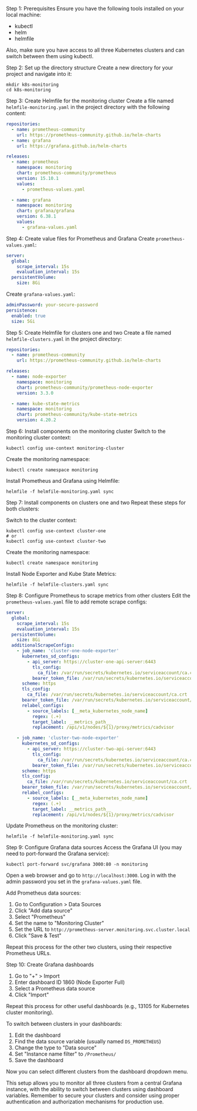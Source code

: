 Step 1: Prerequisites
Ensure you have the following tools installed on your local machine:
- kubectl
- helm
- helmfile

Also, make sure you have access to all three Kubernetes clusters and can switch between them using kubectl.

Step 2: Set up the directory structure
Create a new directory for your project and navigate into it:

```
mkdir k8s-monitoring
cd k8s-monitoring
```

Step 3: Create Helmfile for the monitoring cluster
Create a file named `helmfile-monitoring.yaml` in the project directory with the following content:

```yaml
repositories:
  - name: prometheus-community
    url: https://prometheus-community.github.io/helm-charts
  - name: grafana
    url: https://grafana.github.io/helm-charts

releases:
  - name: prometheus
    namespace: monitoring
    chart: prometheus-community/prometheus
    version: 15.10.1
    values:
      - prometheus-values.yaml

  - name: grafana
    namespace: monitoring
    chart: grafana/grafana
    version: 6.38.1
    values:
      - grafana-values.yaml
```

Step 4: Create value files for Prometheus and Grafana
Create `prometheus-values.yaml`:

```yaml
server:
  global:
    scrape_interval: 15s
    evaluation_interval: 15s
  persistentVolume:
    size: 8Gi
```

Create `grafana-values.yaml`:

```yaml
adminPassword: your-secure-password
persistence:
  enabled: true
  size: 5Gi
```

Step 5: Create Helmfile for clusters one and two
Create a file named `helmfile-clusters.yaml` in the project directory:

```yaml
repositories:
  - name: prometheus-community
    url: https://prometheus-community.github.io/helm-charts

releases:
  - name: node-exporter
    namespace: monitoring
    chart: prometheus-community/prometheus-node-exporter
    version: 3.3.0

  - name: kube-state-metrics
    namespace: monitoring
    chart: prometheus-community/kube-state-metrics
    version: 4.20.2
```

Step 6: Install components on the monitoring cluster
Switch to the monitoring cluster context:

```
kubectl config use-context monitoring-cluster
```

Create the monitoring namespace:

```
kubectl create namespace monitoring
```

Install Prometheus and Grafana using Helmfile:

```
helmfile -f helmfile-monitoring.yaml sync
```

Step 7: Install components on clusters one and two
Repeat these steps for both clusters:

Switch to the cluster context:

```
kubectl config use-context cluster-one
# or
kubectl config use-context cluster-two
```

Create the monitoring namespace:

```
kubectl create namespace monitoring
```

Install Node Exporter and Kube State Metrics:

```
helmfile -f helmfile-clusters.yaml sync
```

Step 8: Configure Prometheus to scrape metrics from other clusters
Edit the `prometheus-values.yaml` file to add remote scrape configs:

```yaml
server:
  global:
    scrape_interval: 15s
    evaluation_interval: 15s
  persistentVolume:
    size: 8Gi
  additionalScrapeConfigs:
    - job_name: 'cluster-one-node-exporter'
      kubernetes_sd_configs:
        - api_server: https://cluster-one-api-server:6443
          tls_config:
            ca_file: /var/run/secrets/kubernetes.io/serviceaccount/ca.crt
          bearer_token_file: /var/run/secrets/kubernetes.io/serviceaccount/token
      scheme: https
      tls_config:
        ca_file: /var/run/secrets/kubernetes.io/serviceaccount/ca.crt
      bearer_token_file: /var/run/secrets/kubernetes.io/serviceaccount/token
      relabel_configs:
        - source_labels: [__meta_kubernetes_node_name]
          regex: (.+)
          target_label: __metrics_path__
          replacement: /api/v1/nodes/${1}/proxy/metrics/cadvisor

    - job_name: 'cluster-two-node-exporter'
      kubernetes_sd_configs:
        - api_server: https://cluster-two-api-server:6443
          tls_config:
            ca_file: /var/run/secrets/kubernetes.io/serviceaccount/ca.crt
          bearer_token_file: /var/run/secrets/kubernetes.io/serviceaccount/token
      scheme: https
      tls_config:
        ca_file: /var/run/secrets/kubernetes.io/serviceaccount/ca.crt
      bearer_token_file: /var/run/secrets/kubernetes.io/serviceaccount/token
      relabel_configs:
        - source_labels: [__meta_kubernetes_node_name]
          regex: (.+)
          target_label: __metrics_path__
          replacement: /api/v1/nodes/${1}/proxy/metrics/cadvisor
```

Update Prometheus on the monitoring cluster:

```
helmfile -f helmfile-monitoring.yaml sync
```

Step 9: Configure Grafana data sources
Access the Grafana UI (you may need to port-forward the Grafana service):

```
kubectl port-forward svc/grafana 3000:80 -n monitoring
```

Open a web browser and go to `http://localhost:3000`. Log in with the admin password you set in the `grafana-values.yaml` file.

Add Prometheus data sources:
1. Go to Configuration > Data Sources
2. Click "Add data source"
3. Select "Prometheus"
4. Set the name to "Monitoring Cluster"
5. Set the URL to `http://prometheus-server.monitoring.svc.cluster.local`
6. Click "Save & Test"

Repeat this process for the other two clusters, using their respective Prometheus URLs.

Step 10: Create Grafana dashboards
1. Go to "+" > Import
2. Enter dashboard ID 1860 (Node Exporter Full)
3. Select a Prometheus data source
4. Click "Import"

Repeat this process for other useful dashboards (e.g., 13105 for Kubernetes cluster monitoring).

To switch between clusters in your dashboards:
1. Edit the dashboard
2. Find the data source variable (usually named `DS_PROMETHEUS`)
3. Change the type to "Data source"
4. Set "Instance name filter" to `/Prometheus/`
5. Save the dashboard

Now you can select different clusters from the dashboard dropdown menu.

This setup allows you to monitor all three clusters from a central Grafana instance, with the ability to switch between clusters using dashboard variables. Remember to secure your clusters and consider using proper authentication and authorization mechanisms for production use.
